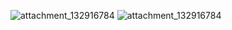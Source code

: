 ![attachment_132916784](https://user-images.githubusercontent.com/78885738/224906337-d3ead563-3cd3-41fb-a776-1c97117a853a.png)
![attachment_132916784](https://user-images.githubusercontent.com/78885738/224908292-15ff2ad1-f886-40ee-b334-9899646c2a2e.png)
